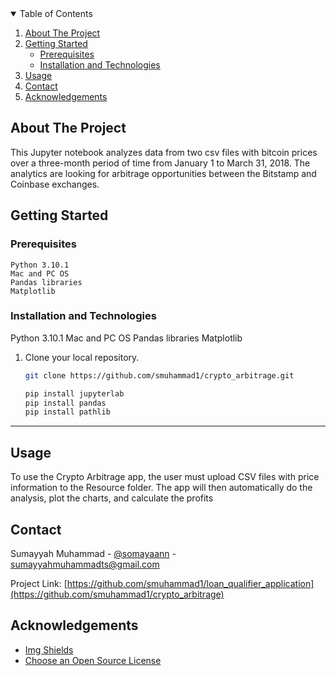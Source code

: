 <!-- TABLE OF CONTENTS -->
<details open="open">
  <summary>Table of Contents</summary>
  <ol>
    <li>
      <a href="#about-the-project">About The Project</a>
      <ul>
      </ul>
    </li>
    <li>
      <a href="#getting-started">Getting Started</a>
      <ul>
        <li><a href="#prerequisites">Prerequisites</a></li>
        <li><a href="#installation-and-technologies">Installation and Technologies</a></li>
      </ul>
    </li>
    <li><a href="#usage">Usage</a></li>
	<!-- <li><a href="#license">License</a></li> -->
    <li><a href="#contact">Contact</a></li>
    <li><a href="#acknowledgements">Acknowledgements</a></li>
  </ol>
</details>

<!-- ABOUT THE PROJECT -->
## About The Project

This Jupyter notebook analyzes data from two csv files with bitcoin prices over a three-month period of time from January 1 to March 31, 2018. The analytics are looking for arbitrage opportunities between the Bitstamp and Coinbase exchanges.

<!-- GETTING STARTED -->
## Getting Started

<!-- This is an example of how you may give instructions on setting up your project locally. To get a local copy up and running follow these simple example steps. -->

### Prerequisites
```
Python 3.10.1
Mac and PC OS
Pandas libraries
Matplotlib
```
### Installation and Technologies

Python 3.10.1
Mac and PC OS
Pandas libraries
Matplotlib

1. Clone your local repository.
   ```sh
   git clone https://github.com/smuhammad1/crypto_arbitrage.git
   ```
   ```sh
   pip install jupyterlab
   pip install pandas
   pip install pathlib
   ```
---
<!-- LICENSE -->
<!-- ## License

Distributed under the MIT License. See `LICENSE` for more information.
 -->

## Usage
To use the Crypto Arbitrage app, the user must upload CSV files with price information to the Resource folder. The app will then automatically do the analysis, plot the charts, and calculate the profits

<!-- CONTACT -->
## Contact

Sumayyah Muhammad - [@somayaann][linkedin-url] - sumayyahmuhammadts@gmail.com

Project Link: [https://github.com/smuhammad1/loan_qualifier_application](https://github.com/smuhammad1/crypto_arbitrage)

<!-- ACKNOWLEDGEMENTS -->
## Acknowledgements

* [Img Shields](https://shields.io)
* [Choose an Open Source License](https://choosealicense.com)

<!-- MARKDOWN LINKS & IMAGES -->
<!-- https://www.markdownguide.org/basic-syntax/#reference-style-links -->
[contributors-shield]: https://img.shields.io/github/contributors/smuhammad1/loan_qualifier_application.svg?style=for-the-badge
[contributors-url]: https://github.com/smuhammad1/loan_qualifier_application/graphs/contributors
[forks-shield]: https://img.shields.io/github/forks/smuhammad1/loan_qualifier_application.svg?style=for-the-badge
[forks-url]: https://github.com/smuhammad1/loan_qualifier_application/network/members
[stars-shield]: https://img.shields.io/github/stars/smuhammad1/loan_qualifier_application.svg?style=for-the-badge
[stars-url]: https://github.com/smuhammad1/loan_qualifier_application/stargazers
[issues-shield]: https://img.shields.io/github/issues/smuhammad1/loan_qualifier_application/network/members?style=for-the-badge
[issues-url]: https://github.com/smuhammad1/loan_qualifier_application/issues
<!-- [license-shield]: 
[license-url]:  -->
[linkedin-shield]: https://img.shields.io/badge/-LinkedIn-black.svg?style=for-the-badge&logo=linkedin&colorB=555
[linkedin-url]: https://www.linkedin.com/in/sumayyahmuhammadofficial/
